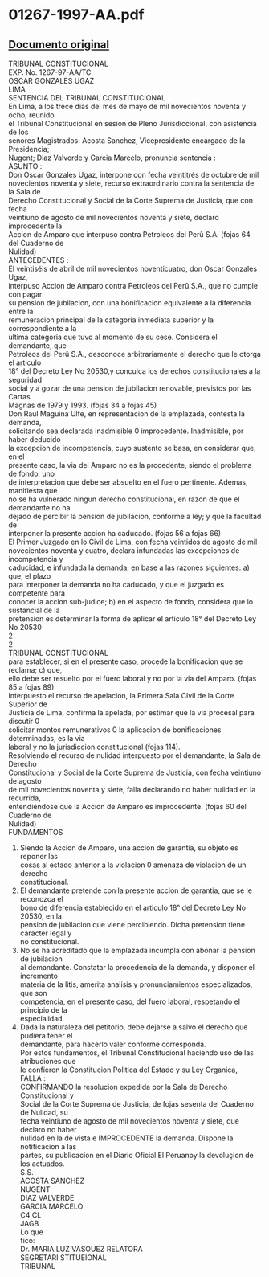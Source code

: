 
01267-1997-AA.pdf
=================
  
[Documento original](https://tc.gob.pe/jurisprudencia/1998/01267-1997-AA.pdf)  
---  
TRIBUNAL CONSTITUCIONAL  
EXP. No. 1267-97-AA/TC  
OSCAR GONZALES UGAZ  
LIMA  
SENTENCIA DEL TRIBUNAL CONSTITUCIONAL  
En Lima, a los trece dias del mes de mayo de mil novecientos noventa y ocho, reunido  
el Tribunal Constitucional en sesion de Pleno Jurisdiccional, con asistencia de los  
senores Magistrados: Acosta Sanchez, Vicepresidente encargado de la Presidencia;  
Nugent; Diaz Valverde y Garcia Marcelo, pronuncia sentencia :  
ASUNTO :  
Don Oscar Gonzales Ugaz, interpone con fecha veintitrés de octubre de mil  
novecientos noventa y siete, recurso extraordinario contra la sentencia de la Sala de  
Derecho Constitucional y Social de la Corte Suprema de Justicia, que con fecha  
veintiuno de agosto de mil novecientos noventa y siete, declaro improcedente la  
Accion de Amparo que interpuso contra Petroleos del Perû S.A. (fojas 64 del Cuaderno de  
Nulidad)  
ANTECEDENTES :  
El veintiséis de abril de mil novecientos noventicuatro, don Oscar Gonzales Ugaz,  
interpuso Accion de Amparo contra Petroleos del Perû S.A., que no cumple con pagar  
su pension de jubilacion, con una bonificacion equivalente a la diferencia entre la  
remuneracion principal de la categoria inmediata superior y la correspondiente a la  
ultima categoria que tuvo al momento de su cese. Considera el demandante, que  
Petroleos del Perû S.A., desconoce arbitrariamente el derecho que le otorga el articulo  
18° del Decreto Ley No 20530,y conculca los derechos constitucionales a la seguridad  
social y a gozar de una pension de jubilacion renovable, previstos por las Cartas  
Magnas de 1979 y 1993. (fojas 34 a fojas 45)  
Don Raul Maguina Ulfe, en representacion de la emplazada, contesta la demanda,  
solicitando sea declarada inadmisible 0 improcedente. Inadmisible, por haber deducido  
la excepcion de incompetencia, cuyo sustento se basa, en considerar que, en el  
presente caso, la via del Amparo no es la procedente, siendo el problema de fondo, uno  
de interpretacion que debe ser absuelto en el fuero pertinente. Ademas, manifiesta que  
no se ha vulnerado ningun derecho constitucional, en razon de que el demandante no ha  
dejado de percibir la pension de jubilacion, conforme a ley; y que la facultad de  
interponer la presente accion ha caducado. (fojas 56 a fojas 66)  
El Primer Juzgado en lo Civil de Lima, con fecha veintidos de agosto de mil  
novecientos noventa y cuatro, declara infundadas las excepciones de incompetencia y  
caducidad, e infundada la demanda; en base a las razones siguientes: a) que, el plazo  
para interponer la demanda no ha caducado, y que el juzgado es competente para  
conocer la accion sub-judice; b) en el aspecto de fondo, considera que lo sustancial de la  
pretension es determinar la forma de aplicar el articulo 18° del Decreto Ley No 20530  
2  
2  
TRIBUNAL CONSTITUCIONAL  
para establecer, si en el presente caso, procede la bonificacion que se reclama; c) que,  
ello debe ser resuelto por el fuero laboral y no por la via del Amparo. (fojas 85 a fojas 89)  
Interpuesto el recurso de apelacion, la Primera Sala Civil de la Corte Superior de  
Justicia de Lima, confirma la apelada, por estimar que la via procesal para discutir 0  
solicitar montos remunerativos 0 la aplicacion de bonificaciones determinadas, es la via  
laboral y no la jurisdiccion constitucional (fojas 114).  
Resolviendo el recurso de nulidad interpuesto por el demandante, la Sala de Derecho  
Constitucional y Social de la Corte Suprema de Justicia, con fecha veintiuno de agosto  
de mil novecientos noventa y siete, falla declarando no haber nulidad en la recurrida,  
entendiéndose que la Accion de Amparo es improcedente. (fojas 60 del Cuaderno de  
Nulidad)  
FUNDAMENTOS  
1. Siendo la Accion de Amparo, una accion de garantia, su objeto es reponer las  
cosas al estado anterior a la violacion 0 amenaza de violacion de un derecho  
constitucional.  
2. El demandante pretende con la presente accion de garantia, que se le reconozca el  
bono de diferencia establecido en el articulo 18° del Decreto Ley No 20530, en la  
pension de jubilacion que viene percibiendo. Dicha pretension tiene caracter legal y  
no constitucional.  
3. No se ha acreditado que la emplazada incumpla con abonar la pension de jubilacion  
al demandante. Constatar la procedencia de la demanda, y disponer el incremento  
materia de la litis, amerita analisis y pronunciamientos especializados, que son  
competencia, en el presente caso, del fuero laboral, respetando el principio de la  
especialidad.  
4. Dada la naturaleza del petitorio, debe dejarse a salvo el derecho que pudiera tener el  
demandante, para hacerlo valer conforme corresponda.  
Por estos fundamentos, el Tribunal Constitucional haciendo uso de las atribuciones que  
le confieren la Constitucion Politica del Estado y su Ley Organica,  
FALLA :  
CONFIRMANDO la resolucion expedida por la Sala de Derecho Constitucional y  
Social de la Corte Suprema de Justicia, de fojas sesenta del Cuaderno de Nulidad, su  
fecha veintiuno de agosto de mil novecientos noventa y siete, que declaro no haber  
nulidad en la de vista e IMPROCEDENTE la demanda. Dispone la notificacion a las  
partes, su publicacion en el Diario Oficial El Peruanoy la devoluçion de los actuados.  
S.S.  
ACOSTA SANCHEZ  
NUGENT  
DIAZ VALVERDE  
GARCIA MARCELO  
C4 CL  
JAGB  
Lo que  
fico:  
Dr. MARIA LUZ VASOUEZ RELATORA  
SEGRETARI STITUEIONAL  
TRIBUNAL
